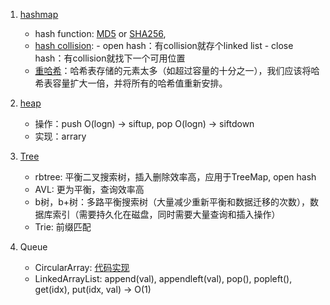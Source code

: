
1. [hashmap](https://zhuanlan.zhihu.com/p/127147909)
     - hash function: [MD5](https://en.wikipedia.org/wiki/MD5) or [SHA256](https://en.wikipedia.org/wiki/SHA-2),
     - [hash collision](https://www.jianshu.com/p/aa457757cc13): 
              - open hash：有collision就存个linked list
              - close hash：有collision就找下一个可用位置
     - [重哈希](https://www.jianshu.com/p/bdf6109ecb18)：哈希表存储的元素太多（如超过容量的十分之一），我们应该将哈希表容量扩大一倍，并将所有的哈希值重新安排。 


2. [heap](https://zhuanlan.zhihu.com/p/91406647)
     - 操作：push O(logn) -> siftup, pop O(logn) -> siftdown
     - 实现：arrary


3. [Tree](https://www.zhihu.com/question/30527705)
     - rbtree: 平衡二叉搜索树，插入删除效率高，应用于TreeMap, open hash
     - AVL: 更为平衡，查询效率高
     - b树，b+树：多路平衡搜索树（大量减少重新平衡和数据迁移的次数），数据库索引（需要持久化在磁盘，同时需要大量查询和插入操作）
     - Trie: 前缀匹配

4. Queue
     - CircularArray: [代码实现](https://github.com/Tmzpanda/leetcode/blob/main/data_structure.py)
     - LinkedArrayList: append(val), appendleft(val), pop(), popleft(), get(idx), put(idx, val) -> O(1)












     

    
    



      
